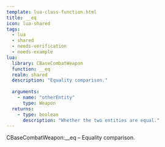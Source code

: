 ```yaml
---
template: lua-class-function.html
title: __eq
icon: lua-shared
tags:
  - lua
  - shared
  - needs-verification
  - needs-example
lua:
  library: CBaseCombatWeapon
  function: __eq
  realm: shared
  description: "Equality comparison."
  
  arguments:
    - name: "otherEntity"
      type: Weapon
  returns:
    - type: boolean
      description: "Whether the two entities are equal."
---
```


<div class="lua__search__keywords">
CBaseCombatWeapon:__eq &#x2013; Equality comparison.
</div>
